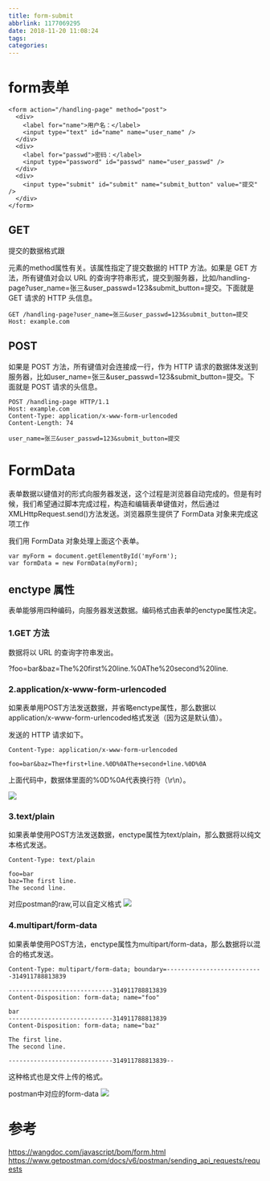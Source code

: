 ```yaml
---
title: form-submit
abbrlink: 1177069295
date: 2018-11-20 11:08:24
tags:
categories:
---
```



# form表单
```
<form action="/handling-page" method="post">
  <div>
    <label for="name">用户名：</label>
    <input type="text" id="name" name="user_name" />
  </div>
  <div>
    <label for="passwd">密码：</label>
    <input type="password" id="passwd" name="user_passwd" />
  </div>
  <div>
    <input type="submit" id="submit" name="submit_button" value="提交" />
  </div>
</form>
```

## GET
提交的数据格式跟<form>元素的method属性有关。该属性指定了提交数据的 HTTP 方法。如果是 GET 方法，所有键值对会以 URL 的查询字符串形式，提交到服务器，比如/handling-page?user_name=张三&user_passwd=123&submit_button=提交。下面就是 GET 请求的 HTTP 头信息。

```
GET /handling-page?user_name=张三&user_passwd=123&submit_button=提交
Host: example.com
```

## POST
如果是 POST 方法，所有键值对会连接成一行，作为 HTTP 请求的数据体发送到服务器，比如user_name=张三&user_passwd=123&submit_button=提交。下面就是 POST 请求的头信息。

```
POST /handling-page HTTP/1.1
Host: example.com
Content-Type: application/x-www-form-urlencoded
Content-Length: 74

user_name=张三&user_passwd=123&submit_button=提交
```
# FormData
表单数据以键值对的形式向服务器发送，这个过程是浏览器自动完成的。但是有时候，我们希望通过脚本完成过程，构造和编辑表单键值对，然后通过XMLHttpRequest.send()方法发送。浏览器原生提供了 FormData 对象来完成这项工作

我们用 FormData 对象处理上面这个表单。
```
var myForm = document.getElementById('myForm');
var formData = new FormData(myForm);
```

## enctype 属性
表单能够用四种编码，向服务器发送数据。编码格式由表单的enctype属性决定。

### 1.GET 方法
数据将以 URL 的查询字符串发出。

?foo=bar&baz=The%20first%20line.%0AThe%20second%20line.
### 2.application/x-www-form-urlencoded
如果表单用POST方法发送数据，并省略enctype属性，那么数据以application/x-www-form-urlencoded格式发送（因为这是默认值）。

发送的 HTTP 请求如下。
```
Content-Type: application/x-www-form-urlencoded

foo=bar&baz=The+first+line.%0D%0AThe+second+line.%0D%0A
```
上面代码中，数据体里面的%0D%0A代表换行符（\r\n）。

![](https://s3.amazonaws.com/postman-static-getpostman-com/postman-docs/requestBuilderUrlEncoded.png)

### 3.text/plain
如果表单使用POST方法发送数据，enctype属性为text/plain，那么数据将以纯文本格式发送。

```
Content-Type: text/plain

foo=bar
baz=The first line.
The second line.
```
对应postman的raw,可以自定义格式
![](https://s3.amazonaws.com/postman-static-getpostman-com/postman-docs/58960775.png)

### 4.multipart/form-data

如果表单使用POST方法，enctype属性为multipart/form-data，那么数据将以混合的格式发送。

```
Content-Type: multipart/form-data; boundary=---------------------------314911788813839

-----------------------------314911788813839
Content-Disposition: form-data; name="foo"

bar
-----------------------------314911788813839
Content-Disposition: form-data; name="baz"

The first line.
The second line.

-----------------------------314911788813839--

```
这种格式也是文件上传的格式。

postman中对应的form-data
![](https://s3.amazonaws.com/postman-static-getpostman-com/postman-docs/requestBuilderForm.png)


# 参考
https://wangdoc.com/javascript/bom/form.html
https://www.getpostman.com/docs/v6/postman/sending_api_requests/requests